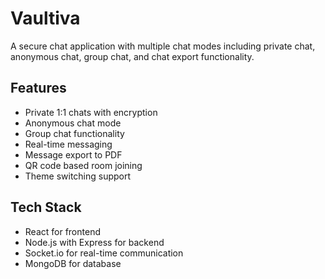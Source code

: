# Vaultiva

A secure chat application with multiple chat modes including private chat, anonymous chat, group chat, and chat export functionality.

## Features
- Private 1:1 chats with encryption
- Anonymous chat mode
- Group chat functionality
- Real-time messaging
- Message export to PDF
- QR code based room joining
- Theme switching support

## Tech Stack
- React for frontend
- Node.js with Express for backend
- Socket.io for real-time communication
- MongoDB for database
